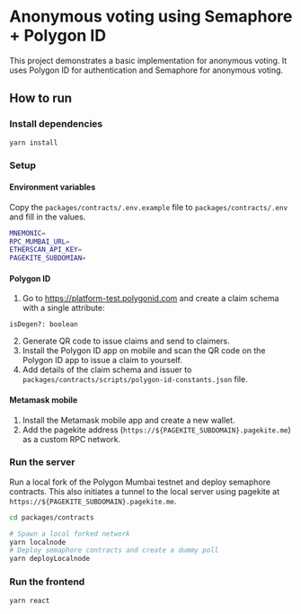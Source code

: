 # Anonymous voting using Semaphore + Polygon ID

This project demonstrates a basic implementation for anonymous voting. It uses Polygon ID for authentication and Semaphore for anonymous voting.

## How to run

### Install dependencies

```bash
yarn install
```

### Setup

#### Environment variables

Copy the `packages/contracts/.env.example` file to `packages/contracts/.env` and fill in the values.

```bash
MNEMONIC=
RPC_MUMBAI_URL=
ETHERSCAN_API_KEY=
PAGEKITE_SUBDOMIAN=
```

#### Polygon ID

1. Go to https://platform-test.polygonid.com and create a claim schema with a single attribute:
```
isDegen?: boolean
```
2. Generate QR code to issue claims and send to claimers.
3. Install the Polygon ID app on mobile and scan the QR code on the Polygon ID app to issue a claim to yourself.
4. Add details of the claim schema and issuer to `packages/contracts/scripts/polygon-id-constants.json` file.

#### Metamask mobile

1. Install the Metamask mobile app and create a new wallet.
2. Add the pagekite address (`https://${PAGEKITE_SUBDOMAIN}.pagekite.me`) as a custom RPC network.

### Run the server

Run a local fork of the Polygon Mumbai testnet and deploy semaphore contracts. This also initiates a tunnel to the local server using pagekite at `https://${PAGEKITE_SUBDOMAIN}.pagekite.me`.

```bash
cd packages/contracts

# Spawn a local forked network
yarn localnode
# Deploy semaphore contracts and create a dummy poll
yarn deployLocalnode
```

### Run the frontend

```bash
yarn react
```
